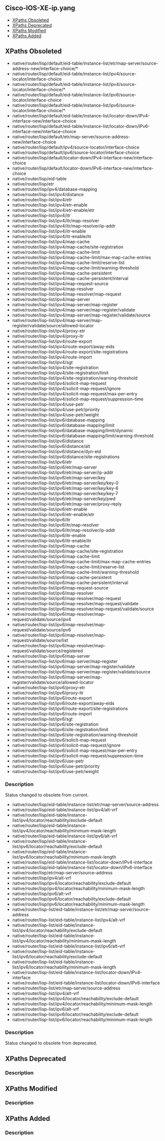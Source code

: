## Cisco-IOS-XE-ip.yang


- [XPaths Obsoleted](#xpaths-obsoleted)
- [XPaths Deprecated](#xpaths-deprecated)
- [XPaths Modified](#xpaths-modified)
- [XPaths Added](#xpaths-added)

## XPaths Obsoleted

- native/router/lisp/default/eid-table/instance-list/etr/map-server/source-address-new/interface-choice/\*
- native/router/lisp/default/eid-table/instance-list/ipv4/source-locator/interface-choice
- native/router/lisp/default/eid-table/instance-list/ipv4/source-locator/interface-choice/\*
- native/router/lisp/default/eid-table/instance-list/ipv6/source-locator/interface-choice
- native/router/lisp/default/eid-table/instance-list/ipv6/source-locator/interface-choice/\*
- native/router/lisp/default/eid-table/instance-list/locator-down/IPv4-interface-new/interface-choice
- native/router/lisp/default/eid-table/instance-list/locator-down/IPv6-interface-new/interface-choice
- native/router/lisp/default/etr/map-server/source-address-new/interface-choice
- native/router/lisp/default/ipv4/source-locator/interface-choice
- native/router/lisp/default/ipv6/source-locator/interface-choice
- native/router/lisp/default/locator-down/IPv4-interface-new/interface-choice
- native/router/lisp/default/locator-down/IPv6-interface-new/interface-choice
- native/router/lisp/eid-table
- native/router/lisp/etr
- native/router/lisp/ipv4/database-mapping
- native/router/lisp-list/ipv4/distance
- native/router/lisp-list/ipv4/etr
- native/router/lisp-list/ipv4/etr-enable
- native/router/lisp-list/ipv4/etr-enable/etr
- native/router/lisp-list/ipv4/itr
- native/router/lisp-list/ipv4/itr/map-resolver
- native/router/lisp-list/ipv4/itr/map-resolver/ip-addr
- native/router/lisp-list/ipv4/itr-enable
- native/router/lisp-list/ipv4/itr-enable/itr
- native/router/lisp-list/ipv4/map-cache
- native/router/lisp-list/ipv4/map-cache/site-registration
- native/router/lisp-list/ipv4/map-cache-limit
- native/router/lisp-list/ipv4/map-cache-limit/max-map-cache-entries
- native/router/lisp-list/ipv4/map-cache-limit/reserve-list
- native/router/lisp-list/ipv4/map-cache-limit/warning-threshold
- native/router/lisp-list/ipv4/map-cache-persistent
- native/router/lisp-list/ipv4/map-cache-persistent/interval
- native/router/lisp-list/ipv4/map-request-source
- native/router/lisp-list/ipv4/map-resolver
- native/router/lisp-list/ipv4/map-resolver/map-request
- native/router/lisp-list/ipv4/map-server
- native/router/lisp-list/ipv4/map-server/map-register
- native/router/lisp-list/ipv4/map-server/map-register/validate
- native/router/lisp-list/ipv4/map-server/map-register/validate/source
- native/router/lisp-list/ipv4/map-server/map-register/validate/source/allowed-locator
- native/router/lisp-list/ipv4/proxy-etr
- native/router/lisp-list/ipv4/proxy-itr
- native/router/lisp-list/ipv4/route-export
- native/router/lisp-list/ipv4/route-export/away-eids
- native/router/lisp-list/ipv4/route-export/site-registrations
- native/router/lisp-list/ipv4/route-import
- native/router/lisp-list/ipv4/sgt
- native/router/lisp-list/ipv4/site-registration
- native/router/lisp-list/ipv4/site-registration/limit
- native/router/lisp-list/ipv4/site-registration/warning-threshold
- native/router/lisp-list/ipv4/solicit-map-request
- native/router/lisp-list/ipv4/solicit-map-request/ignore
- native/router/lisp-list/ipv4/solicit-map-request/max-per-entry
- native/router/lisp-list/ipv4/solicit-map-request/suppression-time
- native/router/lisp-list/ipv4/use-petr
- native/router/lisp-list/ipv4/use-petr/priority
- native/router/lisp-list/ipv4/use-petr/weight
- native/router/lisp-list/ipv6/database-mapping
- native/router/lisp-list/ipv6/database-mapping/limit
- native/router/lisp-list/ipv6/database-mapping/limit/dynamic
- native/router/lisp-list/ipv6/database-mapping/limit/warning-threshold
- native/router/lisp-list/ipv6/distance
- native/router/lisp-list/ipv6/distance/alt
- native/router/lisp-list/ipv6/distance/dyn-eid
- native/router/lisp-list/ipv6/distance/site-registrations
- native/router/lisp-list/ipv6/etr
- native/router/lisp-list/ipv6/etr/map-server
- native/router/lisp-list/ipv6/etr/map-server/ip-addr
- native/router/lisp-list/ipv6/etr/map-server/key
- native/router/lisp-list/ipv6/etr/map-server/key/key-0
- native/router/lisp-list/ipv6/etr/map-server/key/key-6
- native/router/lisp-list/ipv6/etr/map-server/key/key-7
- native/router/lisp-list/ipv6/etr/map-server/key/pwd
- native/router/lisp-list/ipv6/etr/map-server/proxy-reply
- native/router/lisp-list/ipv6/etr-enable
- native/router/lisp-list/ipv6/etr-enable/etr
- native/router/lisp-list/ipv6/itr
- native/router/lisp-list/ipv6/itr/map-resolver
- native/router/lisp-list/ipv6/itr/map-resolver/ip-addr
- native/router/lisp-list/ipv6/itr-enable
- native/router/lisp-list/ipv6/itr-enable/itr
- native/router/lisp-list/ipv6/map-cache
- native/router/lisp-list/ipv6/map-cache/site-registration
- native/router/lisp-list/ipv6/map-cache-limit
- native/router/lisp-list/ipv6/map-cache-limit/max-map-cache-entries
- native/router/lisp-list/ipv6/map-cache-limit/reserve-list
- native/router/lisp-list/ipv6/map-cache-limit/warning-threshold
- native/router/lisp-list/ipv6/map-cache-persistent
- native/router/lisp-list/ipv6/map-cache-persistent/interval
- native/router/lisp-list/ipv6/map-request-source
- native/router/lisp-list/ipv6/map-resolver
- native/router/lisp-list/ipv6/map-resolver/map-request
- native/router/lisp-list/ipv6/map-resolver/map-request/validate
- native/router/lisp-list/ipv6/map-resolver/map-request/validate/source
- native/router/lisp-list/ipv6/map-resolver/map-request/validate/source/ipv4
- native/router/lisp-list/ipv6/map-resolver/map-request/validate/source/ipv6
- native/router/lisp-list/ipv6/map-resolver/map-request/validate/source/list
- native/router/lisp-list/ipv6/map-resolver/map-request/validate/source/registered
- native/router/lisp-list/ipv6/map-server
- native/router/lisp-list/ipv6/map-server/map-register
- native/router/lisp-list/ipv6/map-server/map-register/validate
- native/router/lisp-list/ipv6/map-server/map-register/validate/source
- native/router/lisp-list/ipv6/map-server/map-register/validate/source/allowed-locator
- native/router/lisp-list/ipv6/proxy-etr
- native/router/lisp-list/ipv6/proxy-itr
- native/router/lisp-list/ipv6/route-export
- native/router/lisp-list/ipv6/route-export/away-eids
- native/router/lisp-list/ipv6/route-export/site-registrations
- native/router/lisp-list/ipv6/route-import
- native/router/lisp-list/ipv6/sgt
- native/router/lisp-list/ipv6/site-registration
- native/router/lisp-list/ipv6/site-registration/limit
- native/router/lisp-list/ipv6/site-registration/warning-threshold
- native/router/lisp-list/ipv6/solicit-map-request
- native/router/lisp-list/ipv6/solicit-map-request/ignore
- native/router/lisp-list/ipv6/solicit-map-request/max-per-entry
- native/router/lisp-list/ipv6/solicit-map-request/suppression-time
- native/router/lisp-list/ipv6/use-petr
- native/router/lisp-list/ipv6/use-petr/priority
- native/router/lisp-list/ipv6/use-petr/weight

### Description

Status changed to obsolete from current. 


- native/router/lisp/eid-table/instance-list/etr/map-server/source-address
- native/router/lisp/eid-table/instance-list/ipv4/alt-vrf
- native/router/lisp/eid-table/instance-list/ipv4/locator/reachability/exclude-default
- native/router/lisp/eid-table/instance-list/ipv4/locator/reachability/minimum-mask-length
- native/router/lisp/eid-table/instance-list/ipv6/alt-vrf
- native/router/lisp/eid-table/instance-list/ipv6/locator/reachability/exclude-default
- native/router/lisp/eid-table/instance-list/ipv6/locator/reachability/minimum-mask-length
- native/router/lisp/eid-table/instance-list/locator-down/IPv4-interface
- native/router/lisp/eid-table/instance-list/locator-down/IPv6-interface
- native/router/lisp/etr/map-server/source-address
- native/router/lisp/ipv4/alt-vrf
- native/router/lisp/ipv4/locator/reachability/exclude-default
- native/router/lisp/ipv4/locator/reachability/minimum-mask-length
- native/router/lisp/ipv6/alt-vrf
- native/router/lisp/ipv6/locator/reachability/exclude-default
- native/router/lisp/ipv6/locator/reachability/minimum-mask-length
- native/router/lisp-list/eid-table/instance-list/etr/map-server/source-address
- native/router/lisp-list/eid-table/instance-list/ipv4/alt-vrf
- native/router/lisp-list/eid-table/instance-list/ipv4/locator/reachability/exclude-default
- native/router/lisp-list/eid-table/instance-list/ipv4/locator/reachability/minimum-mask-length
- native/router/lisp-list/eid-table/instance-list/ipv6/alt-vrf
- native/router/lisp-list/eid-table/instance-list/ipv6/locator/reachability/exclude-default
- native/router/lisp-list/eid-table/instance-list/ipv6/locator/reachability/minimum-mask-length
- native/router/lisp-list/eid-table/instance-list/locator-down/IPv4-interface
- native/router/lisp-list/eid-table/instance-list/locator-down/IPv6-interface
- native/router/lisp-list/etr/map-server/source-address
- native/router/lisp-list/ipv4/alt-vrf
- native/router/lisp-list/ipv4/locator/reachability/exclude-default
- native/router/lisp-list/ipv4/locator/reachability/minimum-mask-length
- native/router/lisp-list/ipv6/alt-vrf
- native/router/lisp-list/ipv6/locator/reachability/exclude-default
- native/router/lisp-list/ipv6/locator/reachability/minimum-mask-length

### Description

Status changed to obsolete from deprecated.

## XPaths Deprecated

### Description

## XPaths Modified

### Description

## XPaths Added

### Description
